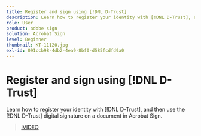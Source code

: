 ```yaml
---
title: Register and sign using [!DNL D-Trust]
description: Learn how to register your identity with [!DNL D-Trust], and then use the [!DNL D-Trust] digital signature on a document in Acrobat Sign
role: User
product: adobe sign
solution: Acrobat Sign
level: Beginner
thumbnail: KT-11120.jpg
exl-id: 091ccb98-4db2-4ea9-8bf0-d585fcdfd9a0
---
```

# Register and sign using [!DNL D-Trust]

Learn how to register your identity with [!DNL D-Trust], and then use the [!DNL D-Trust] digital signature on a document in Acrobat Sign.

>[!VIDEO](https://video.tv.adobe.com/v/3410193?hidetitle=true)
